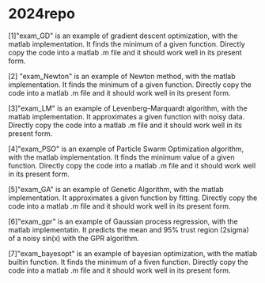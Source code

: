 # 2024repo

[1]"exam_GD" is an example of gradient descent optimization, with the matlab implementation.
It finds the minimum of a given function. Directly copy the code into a matlab .m file and
it should work well in its present form. 

[2] "exam_Newton" is an example of Newton method, with the matlab implementation.
It finds the minimum of a given function. Directly copy the code into a matlab .m file and
it should work well in its present form. 

[3]"exam_LM" is an example of Levenberg–Marquardt algorithm, with the matlab implementation.
It approximates a given function with noisy data. Directly copy the code into a matlab .m file and
it should work well in its present form. 

[4]"exam_PSO" is an example of Particle Swarm Optimization algorithm, with the matlab implementation.
It finds the minimum value of a given function. Directly copy the code into a matlab .m file and
it should work well in its present form. 

[5]"exam_GA" is an example of Genetic Algorithm, with the matlab implementation.
It approximates a given function by fitting. Directly copy the code into a matlab .m file and
it should work well in its present form. 

[6]"exam_gpr" is an example of Gaussian process regression, with the matlab implementatin. 
It predicts the mean and 95% trust region (2sigma) of a noisy sin(x) with the GPR algorithm.   

[7]"exam_bayesopt" is an example of bayesian optimization, with the matlab builtin function. 
It finds the minimum of a fiven function. Directly copy the code into a matlab .m file and it 
should work well in its present form. 
